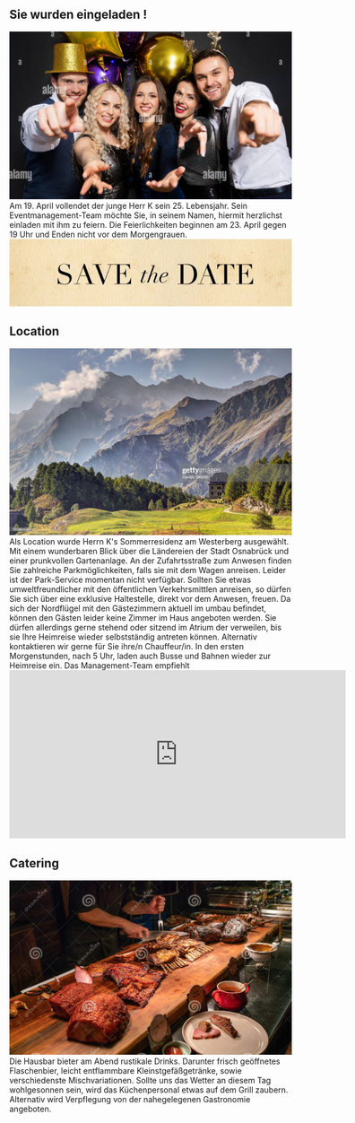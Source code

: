 ## Sie wurden eingeladen !
<img src="images/Cover.jpg" width="600">
Am 19. April vollendet der junge Herr K sein 25. Lebensjahr.
Sein Eventmanagement-Team möchte Sie, in seinem Namen, hiermit herzlichst einladen mit ihm zu feiern.
Die Feierlichkeiten beginnen am 23. April gegen 19 Uhr und Enden nicht vor dem Morgengrauen.
<a target="_blank" href="https://calendar.google.com/event?action=TEMPLATE&amp;tmeid=M2ZvMG5tNWwyMWNiNzQzcjZnZ2FyNGUyNzcgajExczQybDdAbQ&amp;tmsrc=j11s42l7%40gmail.com"><img border="0" src="images/Date.jpg" width="600"></a>

## Location
<img src="images/Location.jpg" width="600">
Als Location wurde Herrn K's Sommerresidenz am Westerberg ausgewählt. Mit einem wunderbaren Blick über die Ländereien der Stadt Osnabrück und einer prunkvollen Gartenanlage.
An der Zufahrtsstraße zum Anwesen finden Sie zahlreiche Parkmöglichkeiten, falls sie mit dem Wagen anreisen. Leider ist der Park-Service momentan nicht verfügbar.
Sollten Sie etwas umweltfreundlicher mit den öffentlichen Verkehrsmittlen anreisen, so dürfen Sie sich über eine exklusive Haltestelle, direkt vor dem Anwesen, freuen.
Da sich der Nordflügel mit den Gästezimmern aktuell im umbau befindet, können den Gästen leider keine Zimmer im Haus angeboten werden.
Sie dürfen allerdings gerne stehend oder sitzend im Atrium der verweilen, bis sie Ihre Heimreise wieder selbstständig antreten können.
Alternativ kontaktieren wir gerne für Sie ihre/n Chauffeur/in.
In den ersten Morgenstunden, nach 5 Uhr, laden auch Busse und Bahnen wieder zur Heimreise ein.
Das Management-Team empfiehlt 
<iframe src="https://www.google.com/maps/embed?pb=!1m18!1m12!1m3!1d2440.870240627841!2d8.008230315798585!3d52.28205767976979!2m3!1f0!2f0!3f0!3m2!1i1024!2i768!4f13.1!3m3!1m2!1s0x47b9e675366faa3f%3A0xd67ddf10fe82254a!2zSMOkbmRlbHN0cmHDn2UgMTAsIDQ5MDc2IE9zbmFicsO8Y2s!5e0!3m2!1sde!2sde!4v1649174619758!5m2!1sde!2sde" width="600" height="300" style="border:0;" allowfullscreen="" loading="lazy" referrerpolicy="no-referrer-when-downgrade"></iframe>

## Catering
<img src="images/Catering.jpg" width="600">
Die Hausbar bieter am Abend rustikale Drinks. Darunter frisch geöffnetes Flaschenbier, leicht entflammbare Kleinstgefäßgetränke, sowie verschiedenste Mischvariationen.
Sollte uns das Wetter an diesem Tag wohlgesonnen sein, wird das Küchenpersonal etwas auf dem Grill zaubern.
Alternativ wird Verpflegung von der nahegelegenen Gastronomie angeboten. 
